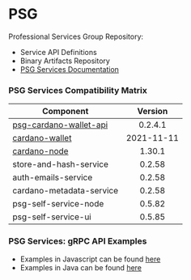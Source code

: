 # PSG

Professional Services Group Repository:

* Service API Definitions
* Binary Artifacts Repository
* [PSG Services Documentation](https://psg-services.readthedocs.io/en/latest/)

### PSG Services Compatibility Matrix

| Component                                                                           | Version          | 
| ------------------------------------------------------------------------------------|:----------------:|
| [psg-cardano-wallet-api](https://github.com/input-output-hk/psg-cardano-wallet-api) | 0.2.4.1            |
| [cardano-wallet](https://github.com/input-output-hk/cardano-wallet)                 | 2021-11-11 |
| [cardano-node](https://github.com/input-output-hk/cardano-node)                     | 1.30.1           |
| store-and-hash-service                                                              | 0.2.58           |
| auth-emails-service                                                                 | 0.2.58          |
| cardano-metadata-service                                                            | 0.2.58           |
| psg-self-service-node                                                               | 0.5.82           |
| psg-self-service-ui                                                                 | 0.5.85           |

### PSG Services: gRPC API Examples

* Examples in Javascript can be found [here](https://github.com/input-output-hk/PSG/tree/master/examples/js)
* Examples in Java can be found [here](https://github.com/input-output-hk/PSG/tree/master/examples/java)